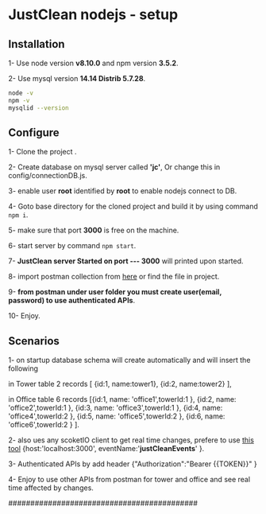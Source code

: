 # JustClean nodejs - setup


## Installation

1- Use node version **v8.10.0** and npm version **3.5.2**.

2- Use mysql version  **14.14 Distrib 5.7.28**.

```bash
node -v
npm -v
mysqlid --version
```

## Configure
1- Clone the project .

2- Create database on mysql server called **'jc'**, Or change this in config/connectionDB.js.

3- enable user **root** identified by **root** to enable nodejs connect to DB.

4- Goto base directory for the cloned project and build it by using command
``` npm i ```.

5- make sure that port **3000** is free on the machine.

6- start server by command ```npm start```.

7- **JustClean server Started on port --- 3000** will printed upon started.

8- import postman collection from [here](https://www.getpostman.com/collections/cfde47755b38ec24fac4) or find the file in project.

9- **from postman under user folder you must create user(email, password) to use authenticated APIs**.

10- Enjoy.

## Scenarios
1- on startup database schema will create automatically and will insert the following

in Tower table 2 records [ {id:1, name:tower1}, {id:2, name:tower2} ],

in Office table 6 records [{id:1, name: 'office1',towerId:1 }, {id:2, name: 'office2',towerId:1 }, {id:3, name: 'office3',towerId:1 }, {id:4, name: 'office4',towerId:2 }, {id:5, name: 'office5',towerId:2 }, {id:6, name: 'office6',towerId:2 } ].

2- also ues any scoketIO client to get real time changes, prefere to use [this tool](https://chrome.google.com/webstore/detail/socketio-tester/cgmimdpepcncnjgclhnhghdooepibakm?hl=en)
{host:'localhost:3000', eventName:'**justCleanEvents**' }.

3- Authenticated APIs by add header {"Authorization":"Bearer {{TOKEN}}" }

4- Enjoy to use other APIs from postman for tower and office and see real time affected by changes.

###########################################
